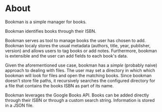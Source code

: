 # About
Bookman is a simple manager for books.

Bookman identifies books through their ISBN.

Bookman serves as tool to manage books the user has chosen to add.
Bookman localy stores the usual metadata (authors, title, year, publisher, version) and allows users to tag books or add notes.
Furthermore, bookman is extensible and the user can add fields to each book's data.

Given the aforementioned use case, bookman has a *simple* (probably naive) approach to dealing with files.
The user may set a directory in which which bookman will look for files and open the matching books.
Since bookman doesn't store file paths, it recursively searches the configured directory for a file that contains the books ISBN as part of its name.

Bookman leverages the Google Books API.
Books can be added directly through their ISBN or through a custom search string.
Information is stored in a JSON file.
